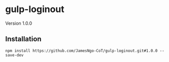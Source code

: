 # gulp-loginout

Version 1.0.0

## Installation

``` console
npm install https://github.com/JamesNgo-CoT/gulp-loginout.git#1.0.0 --save-dev
```
